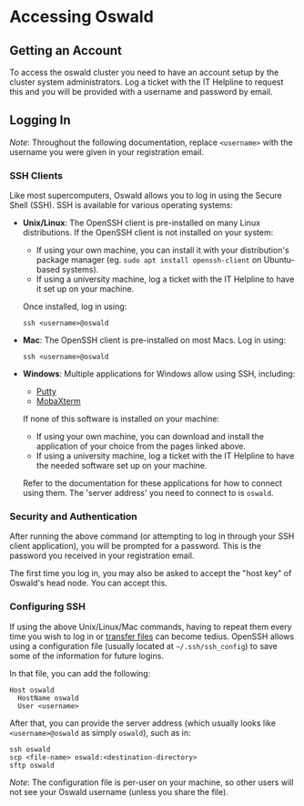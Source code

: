 # Accessing Oswald

## Getting an Account

To access the oswald cluster you need to have an account setup by the cluster system administrators. Log a ticket with the IT Helpline to request this and you will be provided with a username and password by email.

## Logging In

*Note*: Throughout the following documentation, replace `<username>` with the username you were given in your registration email.

### SSH Clients

Like most supercomputers, Oswald allows you to log in using the Secure Shell (SSH). SSH is available for various operating systems:

- **Unix/Linux**: The OpenSSH client is pre-installed on many Linux distributions. If the OpenSSH client is not installed on your system:
    - If using your own machine, you can install it with your distribution's package manager (eg. `sudo apt install openssh-client` on Ubuntu-based systems).
    - If using a university machine, log a ticket with the IT Helpline to have it set up on your machine.

    Once installed, log in using:
    ```
    ssh <username>@oswald
    ```

- **Mac**: The OpenSSH client is pre-installed on most Macs. Log in using:
    ```
    ssh <username>@oswald
    ```

- **Windows**: Multiple applications for Windows allow using SSH, including:
    - [Putty](https://www.chiark.greenend.org.uk/~sgtatham/putty)
    - [MobaXterm](https://mobaxterm.mobatek.net)

    If none of this software is installed on your machine:
    
    - If using your own machine, you can download and install the application of your choice from the pages linked above.
    - If using a university machine, log a ticket with the IT Helpline to have the needed software set up on your machine.

    Refer to the documentation for these applications for how to connect using them. The 'server address' you need to connect to is `oswald`.

### Security and Authentication

After running the above command (or attempting to log in through your SSH client application), you will be prompted for a password. This is the password you received in your registration email.

The first time you log in, you may also be asked to accept the "host key" of Oswald's head node. You can accept this.

### Configuring SSH

If using the above Unix/Linux/Mac commands, having to repeat them every time you wish to log in or [transfer files](/quickstart/storage-and-filesystems) can become tedius. OpenSSH allows using a configuration file (usually located at `~/.ssh/ssh_config`) to save some of the information for future logins.

In that file, you can add the following:
```
Host oswald
  HostName oswald
  User <username>
```

After that, you can provide the server address (which usually looks like `<username>@oswald` as simply `oswald`), such as in:
```
ssh oswald
scp <file-name> oswald:<destination-directory>
sftp oswald
```

*Note*: The configuration file is per-user on your machine, so other users will not see your Oswald username (unless you share the file).
